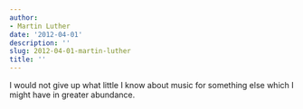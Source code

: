 ```yaml
---
author:
- Martin Luther
date: '2012-04-01'
description: ''
slug: 2012-04-01-martin-luther
title: ''
---
```

I would not give up what little I know about music for something else which I might have in greater abundance.



